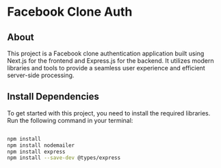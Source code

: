 # Facebook Clone Auth

## About
This project is a Facebook clone authentication application built using Next.js for the frontend and Express.js for the backend. It utilizes modern libraries and tools to provide a seamless user experience and efficient server-side processing.

## Install Dependencies

To get started with this project, you need to install the required libraries. Run the following command in your terminal:

```bash

npm install
npm install nodemailer
npm install express
npm install --save-dev @types/express

```

